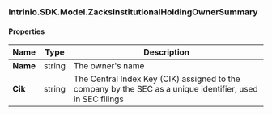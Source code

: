 [//]: # (CLASS:Intrinio.SDK.Model.ZacksInstitutionalHoldingOwnerSummary)

[//]: # (KIND:object)

### Intrinio.SDK.Model.ZacksInstitutionalHoldingOwnerSummary
#### Properties

[//]: # (START_DEFINITION)

Name | Type | Description
------------ | ------------- | -------------
**Name** | string | The owner&#39;s name &nbsp;
**Cik** | string | The Central Index Key (CIK) assigned to the company by the SEC as a unique identifier, used in SEC filings &nbsp;

[//]: # (END_DEFINITION)


